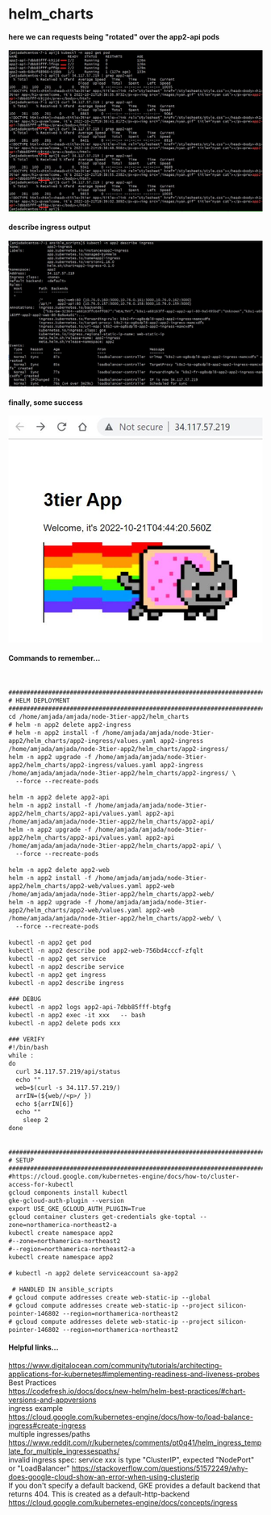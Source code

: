# helm_charts

#### here we can requests being "rotated" over the app2-api pods
<img src="images/rotating_pods.JPG" width="600"/>

#### describe ingress output
<img src="images/describe_ingress.JPG" width="600"/>

#### finally, some success
<img src="images/success.JPG" width="600"/>

#### Commands to remember...
```


################################################################################
# HELM DEPLOYMENT
################################################################################
cd /home/amjada/amjada/node-3tier-app2/helm_charts
# helm -n app2 delete app2-ingress
# helm -n app2 install -f /home/amjada/amjada/node-3tier-app2/helm_charts/app2-ingress/values.yaml app2-ingress /home/amjada/amjada/node-3tier-app2/helm_charts/app2-ingress/
helm -n app2 upgrade -f /home/amjada/amjada/node-3tier-app2/helm_charts/app2-ingress/values.yaml app2-ingress /home/amjada/amjada/node-3tier-app2/helm_charts/app2-ingress/ \
  --force --recreate-pods

helm -n app2 delete app2-api
helm -n app2 install -f /home/amjada/amjada/node-3tier-app2/helm_charts/app2-api/values.yaml app2-api /home/amjada/amjada/node-3tier-app2/helm_charts/app2-api/
helm -n app2 upgrade -f /home/amjada/amjada/node-3tier-app2/helm_charts/app2-api/values.yaml app2-api /home/amjada/amjada/node-3tier-app2/helm_charts/app2-api/ \
  --force --recreate-pods

helm -n app2 delete app2-web
helm -n app2 install -f /home/amjada/amjada/node-3tier-app2/helm_charts/app2-web/values.yaml app2-web /home/amjada/amjada/node-3tier-app2/helm_charts/app2-web/
helm -n app2 upgrade -f /home/amjada/amjada/node-3tier-app2/helm_charts/app2-web/values.yaml app2-web /home/amjada/amjada/node-3tier-app2/helm_charts/app2-web/ \
  --force --recreate-pods

kubectl -n app2 get pod
kubectl -n app2 describe pod app2-web-756bd4cccf-zfqlt
kubectl -n app2 get service
kubectl -n app2 describe service
kubectl -n app2 get ingress
kubectl -n app2 describe ingress

### DEBUG
kubectl -n app2 logs app2-api-7dbb85fff-btgfg
kubectl -n app2 exec -it xxx   -- bash
kubectl -n app2 delete pods xxx

### VERIFY
#!/bin/bash
while :
do
  curl 34.117.57.219/api/status
  echo ""
  web=$(curl -s 34.117.57.219/)
  arrIN=(${web//<p>/ })
  echo ${arrIN[6]}
  echo ""
	sleep 2
done


################################################################################
# SETUP
################################################################################
#https://cloud.google.com/kubernetes-engine/docs/how-to/cluster-access-for-kubectl
gcloud components install kubectl
gke-gcloud-auth-plugin --version
export USE_GKE_GCLOUD_AUTH_PLUGIN=True
gcloud container clusters get-credentials gke-toptal --zone=northamerica-northeast2-a
kubectl create namespace app2
#--zone=northamerica-northeast2
#--region=northamerica-northeast2-a
kubectl create namespace app2

# kubectl -n app2 delete serviceaccount sa-app2

 # HANDLED IN ansible_scripts
# gcloud compute addresses create web-static-ip --global
# gcloud compute addresses create web-static-ip --project silicon-pointer-146802 --region=northamerica-northeast2
# gcloud compute addresses delete web-static-ip --project silicon-pointer-146802 --region=northamerica-northeast2
```

#### Helpful links...
https://www.digitalocean.com/community/tutorials/architecting-applications-for-kubernetes#implementing-readiness-and-liveness-probes<br />
Best Practices<br />
https://codefresh.io/docs/docs/new-helm/helm-best-practices/#chart-versions-and-appversions<br />
ingress example<br />
https://cloud.google.com/kubernetes-engine/docs/how-to/load-balance-ingress#create-ingress<br />
multiple ingresses/paths<br />
https://www.reddit.com/r/kubernetes/comments/pt0q41/helm_ingress_template_for_multiple_ingressespaths/<br />
invalid ingress spec: service xxx is type "ClusterIP", expected "NodePort" or "LoadBalancer"
https://stackoverflow.com/questions/51572249/why-does-google-cloud-show-an-error-when-using-clusterip<br />
If you don't specify a default backend, GKE provides a default backend that returns 404. This is created as a default-http-backend<br />
https://cloud.google.com/kubernetes-engine/docs/concepts/ingress<br />
